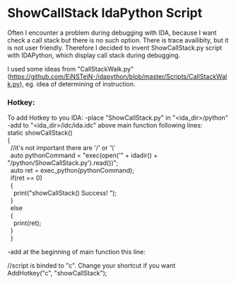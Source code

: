 # ShowCallStack IdaPython Script

Often I encounter a problem during debugging with IDA, because I want check a call stack but there is no such option. There is trace availibity, but it is not user friendly. Therefore I decided to invent ShowCallStack.py script with IDAPython, which display call stack during debugging.

I used some ideas from "CallStackWalk.py" (https://github.com/EiNSTeiN-/idapython/blob/master/Scripts/CallStackWalk.py), eg. idea of determining of instruction.

### Hotkey:
To add Hotkey to you IDA:
-place "ShowCallStack.py" in "<ida_dir>/python"  
-add to "<ida_dir>/idc/ida.idc" above main function following lines:  
    static showCallStack()  
    {  
     &ensp;//it's not important there are '/' or '\\'  
       &ensp;auto pythonCommand = "exec(open('" + idadir() + "/python/ShowCallStack.py').read())";  
       &ensp;auto ret = exec_python(pythonCommand);  
       &ensp;if(ret == 0)  
       &ensp;{  
       &ensp;&ensp;print("showCallStack() Success! ");  
       &ensp;}  
       &ensp;else  
       &ensp;{  
         &ensp;&ensp;print(ret);  
       &ensp;}  
    &ensp;}  
      
-add at the beginning of main function this line:  
  
  //script is binded to "c". Change your shortcut if you want  
  AddHotkey("c", "showCallStack");  
